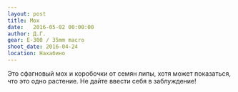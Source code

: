 ```yaml
---
layout: post
title: Мох
date:   2016-05-02 00:00:00
author: Д.Г.
gear: E-300 / 35mm macro
shoot_date: 2016-04-24
location: Нахабино
---
```


Это сфагновый мох и коробочки от семян липы, хотя может показаться, что это одно растение. Не дайте ввести себя в заблуждение!
